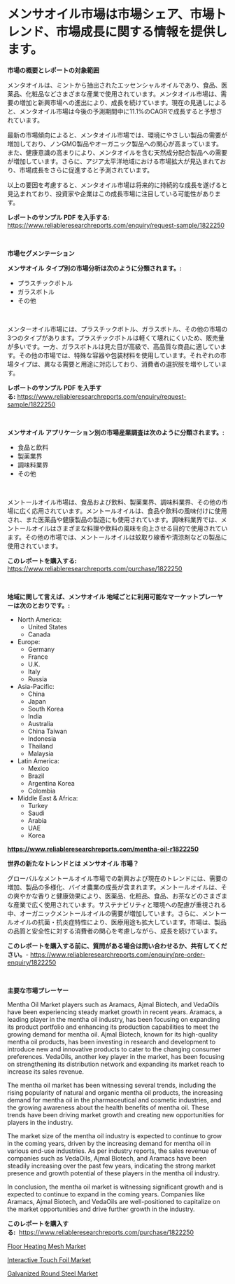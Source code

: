 <p><h1>メンサオイル市場は市場シェア、市場トレンド、市場成長に関する情報を提供します。</h1></p><p><strong>市場の概要とレポートの対象範囲</strong></p>
<p><p>メンタオイルは、ミントから抽出されたエッセンシャルオイルであり、食品、医薬品、化粧品などさまざまな産業で使用されています。メンタオイル市場は、需要の増加と新興市場への進出により、成長を続けています。現在の見通しによると、メンタオイル市場は今後の予測期間中に11.1%のCAGRで成長すると予想されています。</p><p>最新の市場傾向によると、メンタオイル市場では、環境にやさしい製品の需要が増加しており、ノンGMO製品やオーガニック製品への関心が高まっています。また、健康意識の高まりにより、メンタオイルを含む天然成分配合製品への需要が増加しています。さらに、アジア太平洋地域における市場拡大が見込まれており、市場成長をさらに促進すると予測されています。</p><p>以上の要因を考慮すると、メンタオイル市場は将来的に持続的な成長を遂げると見込まれており、投資家や企業はこの成長市場に注目している可能性があります。</p></p>
<p><strong>レポートのサンプル PDF を入手する:</strong> <a href="https://www.reliableresearchreports.com/enquiry/request-sample/1822250">https://www.reliableresearchreports.com/enquiry/request-sample/1822250</a></p>
<p>&nbsp;</p>
<p><strong>市場セグメンテーション</strong></p>
<p><strong>メンサオイル タイプ別の市場分析は次のように分類されます。:</strong></p>
<p><ul><li>プラスチックボトル</li><li>ガラスボトル</li><li>その他</li></ul></p>
<p>&nbsp;</p>
<p><p>メンターオイル市場には、プラスチックボトル、ガラスボトル、その他の市場の3つのタイプがあります。プラスチックボトルは軽くて壊れにくいため、販売量が多いです。一方、ガラスボトルは見た目が高級で、高品質な商品に適しています。その他の市場では、特殊な容器や包装材料を使用しています。それぞれの市場タイプは、異なる需要と用途に対応しており、消費者の選択肢を増やしています。</p></p>
<p><strong>レポートのサンプル PDF を入手する:</strong>&nbsp;<a href="https://www.reliableresearchreports.com/enquiry/request-sample/1822250">https://www.reliableresearchreports.com/enquiry/request-sample/1822250</a></p>
<p>&nbsp;</p>
<p><strong> メンサオイル アプリケーション別の市場産業調査は次のように分類されます。:</strong></p>
<p><ul><li>食品と飲料</li><li>製薬業界</li><li>調味料業界</li><li>その他</li></ul></p>
<p>&nbsp;</p>
<p><p>メントールオイル市場は、食品および飲料、製薬業界、調味料業界、その他の市場に広く応用されています。メントールオイルは、食品や飲料の風味付けに使用され、また医薬品や健康製品の製造にも使用されています。調味料業界では、メントールオイルはさまざまな料理や飲料の風味を向上させる目的で使用されています。その他の市場では、メントールオイルは蚊取り線香や清涼剤などの製品に使用されています。</p></p>
<p><strong>このレポートを購入する:</strong>&nbsp; <a href="https://www.reliableresearchreports.com/purchase/1822250">https://www.reliableresearchreports.com/purchase/1822250</a></p>
<p>&nbsp;</p>
<p><strong>地域に関して言えば、メンサオイル 地域ごとに利用可能なマーケットプレーヤーは次のとおりです。:</strong></p>
<p><ul>
    <li>
        North America:
        <ul>
            <li>United States</li>
            <li>Canada</li>
        </ul>
    </li>
    <li>
        Europe:
        <ul>
            <li>Germany</li>
            <li>France</li>
            <li>U.K.</li>
            <li>Italy</li>
            <li>Russia</li>
        </ul>
    </li>
    <li>
        Asia-Pacific:
        <ul>
            <li>China</li>
            <li>Japan</li>
            <li>South Korea</li>
            <li>India</li>
            <li>Australia</li>
            <li>China Taiwan</li>
            <li>Indonesia</li>
            <li>Thailand</li>
            <li>Malaysia</li>
        </ul>
    </li>
    <li>
        Latin America:
        <ul>
            <li>Mexico</li>
            <li>Brazil</li>
            <li>Argentina Korea</li>
            <li>Colombia</li>
        </ul>
    </li>
    <li>
        Middle East & Africa:
        <ul>
            <li>Turkey</li>
            <li>Saudi</li>
            <li>Arabia</li>
            <li>UAE</li>
            <li>Korea</li>
        </ul>
    </li>
    </ul></p>
<p><strong><a href="https://www.reliableresearchreports.com/mentha-oil-r1822250">https://www.reliableresearchreports.com/mentha-oil-r1822250</a></strong>&nbsp;</p>
<p><strong>世界の新たなトレンドとは メンサオイル 市場？</strong></p>
<p><p>グローバルなメントールオイル市場での新興および現在のトレンドには、需要の増加、製品の多様化、バイオ農業の成長が含まれます。メントールオイルは、その爽やかな香りと健康効果により、医薬品、化粧品、食品、お茶などのさまざまな産業で広く使用されています。サステナビリティと環境への配慮が重視される中、オーガニックメントールオイルの需要が増加しています。さらに、メントールオイルの抗菌・抗炎症特性により、医療用途も拡大しています。市場は、製品の品質と安全性に対する消費者の関心を考慮しながら、成長を続けています。</p></p>
<p><strong>このレポートを購入する前に、質問がある場合は問い合わせるか、共有してください。</strong>- <a href="https://www.reliableresearchreports.com/enquiry/pre-order-enquiry/1822250">https://www.reliableresearchreports.com/enquiry/pre-order-enquiry/1822250</a></p>
<p>&nbsp;</p>
<p><strong>主要な市場プレーヤー</strong></p>
<p><p>Mentha Oil Market players such as Aramacs, Ajmal Biotech, and VedaOils have been experiencing steady market growth in recent years. Aramacs, a leading player in the mentha oil industry, has been focusing on expanding its product portfolio and enhancing its production capabilities to meet the growing demand for mentha oil. Ajmal Biotech, known for its high-quality mentha oil products, has been investing in research and development to introduce new and innovative products to cater to the changing consumer preferences. VedaOils, another key player in the market, has been focusing on strengthening its distribution network and expanding its market reach to increase its sales revenue.</p><p>The mentha oil market has been witnessing several trends, including the rising popularity of natural and organic mentha oil products, the increasing demand for mentha oil in the pharmaceutical and cosmetic industries, and the growing awareness about the health benefits of mentha oil. These trends have been driving market growth and creating new opportunities for players in the industry.</p><p>The market size of the mentha oil industry is expected to continue to grow in the coming years, driven by the increasing demand for mentha oil in various end-use industries. As per industry reports, the sales revenue of companies such as VedaOils, Ajmal Biotech, and Aramacs have been steadily increasing over the past few years, indicating the strong market presence and growth potential of these players in the mentha oil industry.</p><p>In conclusion, the mentha oil market is witnessing significant growth and is expected to continue to expand in the coming years. Companies like Aramacs, Ajmal Biotech, and VedaOils are well-positioned to capitalize on the market opportunities and drive further growth in the industry.</p></p>
<p><strong>このレポートを購入する:</strong>&nbsp;&nbsp;<a href="https://www.reliableresearchreports.com/purchase/1822250">https://www.reliableresearchreports.com/purchase/1822250</a></p>
<p><p><a href="https://www.linkedin.com/pulse/floor-heating-mesh-market-offers-provide-insightful-data-m0eee?trackingId=IhHIE%2B7z5hjm%2FIrq0yMcqw%3D%3D">Floor Heating Mesh Market</a></p><p><a href="https://www.linkedin.com/pulse/interactive-touch-foil-market-research-report-unlocks-analysis-kwe8e?trackingId=QqEb3nnffk8h%2BL5PFsGCng%3D%3D">Interactive Touch Foil Market</a></p><p><a href="https://www.linkedin.com/pulse/galvanized-round-steel-market-dynamics-2024-2031-also-its-b1kme?trackingId=JP75DtTr8yYEMdsEKluZkA%3D%3D">Galvanized Round Steel Market</a></p></p>